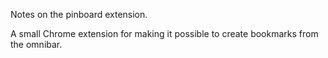 Notes on the pinboard extension.

A small Chrome extension for making it possible to create bookmarks from
the omnibar.
